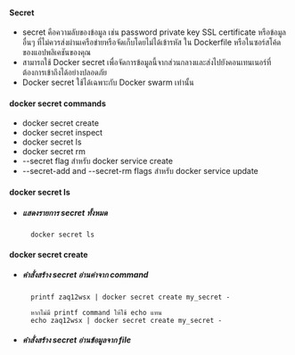 #### Secret

- secret คือความลับของข้อมูล เช่น password private key SSL certificate หรือข้อมูลอื่นๆ ที่ไม่ควรส่งผ่านเครือข่ายหรือจัดเก็บโดยไม่ได้เข้ารหัส ใน Dockerfile หรือในซอร์สโค้ดของแอปพลิเคชันของคุณ
- สามารถใช้ Docker secret เพื่อจัดการข้อมูลนี้จากส่วนกลางและส่งไปยังคอนเทนเนอร์ที่ต้องการเข้าถึงได้อย่างปลอดภัย
- Docker secret ใช้ได้เฉพาะกับ Docker swarm เท่านั้น

#### docker secret commands

- docker secret create
- docker secret inspect
- docker secret ls
- docker secret rm
- --secret flag สำหรับ docker service create
- --secret-add and --secret-rm flags สำหรับ docker service update

#### docker secret ls

- ##### แสดงรายการ secret ทั้งหมด

        docker secret ls
    
#### docker secret create

- ##### คำสั่งสร้าง secret อ่านค่าจาก command 

    
        printf zaq12wsx | docker secret create my_secret -
    
        หากไม่มี printf command ให้ใช้ echo แทน
        echo zaq12wsx | docker secret create my_secret -
    
- ##### คำสั่งสร้าง secret อ่านข้อมูลจาก file
